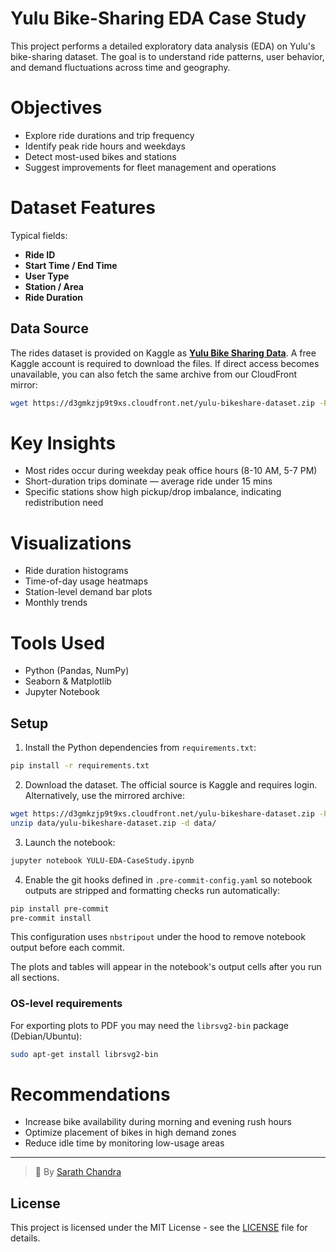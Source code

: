 # Yulu Bike-Sharing EDA Case Study

This project performs a detailed exploratory data analysis (EDA) on Yulu's bike-sharing dataset. The goal is to understand ride patterns, user behavior, and demand fluctuations across time and geography.

# Objectives

- Explore ride durations and trip frequency
- Identify peak ride hours and weekdays
- Detect most-used bikes and stations
- Suggest improvements for fleet management and operations

# Dataset Features

Typical fields:
- **Ride ID**
- **Start Time / End Time**
- **User Type**
- **Station / Area**
- **Ride Duration**

## Data Source

The rides dataset is provided on Kaggle as
[**Yulu Bike Sharing Data**](https://www.kaggle.com/datasets/ranitsarkar01/yulu-bike-sharing-data).
A free Kaggle account is required to download the files.
If direct access becomes unavailable, you can also fetch the same
archive from our CloudFront mirror:

```bash
wget https://d3gmkzjp9t9xs.cloudfront.net/yulu-bikeshare-dataset.zip -P data/
```

# Key Insights

- Most rides occur during weekday peak office hours (8-10 AM, 5-7 PM)
- Short-duration trips dominate — average ride under 15 mins
- Specific stations show high pickup/drop imbalance, indicating redistribution need

# Visualizations

- Ride duration histograms
- Time-of-day usage heatmaps
- Station-level demand bar plots
- Monthly trends

# Tools Used

- Python (Pandas, NumPy)
- Seaborn & Matplotlib
- Jupyter Notebook

## Setup

1. Install the Python dependencies from `requirements.txt`:

```bash
pip install -r requirements.txt
```

2. Download the dataset. The official source is Kaggle and requires
   login. Alternatively, use the mirrored archive:

```bash
wget https://d3gmkzjp9t9xs.cloudfront.net/yulu-bikeshare-dataset.zip -P data/
unzip data/yulu-bikeshare-dataset.zip -d data/
```

3. Launch the notebook:

```bash
jupyter notebook YULU-EDA-CaseStudy.ipynb
```

4. Enable the git hooks defined in `.pre-commit-config.yaml` so notebook
   outputs are stripped and formatting checks run automatically:

```bash
pip install pre-commit
pre-commit install
```

This configuration uses `nbstripout` under the hood to remove notebook output
before each commit.

The plots and tables will appear in the notebook's output cells after you run all sections.

### OS-level requirements

For exporting plots to PDF you may need the `librsvg2-bin` package (Debian/Ubuntu):

```bash
sudo apt-get install librsvg2-bin
```

# Recommendations

- Increase bike availability during morning and evening rush hours
- Optimize placement of bikes in high demand zones
- Reduce idle time by monitoring low-usage areas

---

> 👤 By [Sarath Chandra](https://github.com/Sarathchandrrra)

## License

This project is licensed under the MIT License - see the [LICENSE](LICENSE) file for details.
